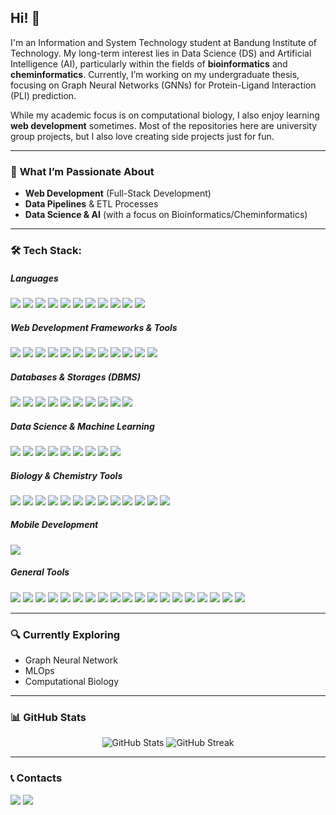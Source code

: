 ## Hi! 👋
I'm an Information and System Technology student at Bandung Institute of Technology. My long-term interest lies in Data Science (DS) and Artificial Intelligence (AI), particularly within the fields of **bioinformatics** and **cheminformatics**. Currently, I’m working on my undergraduate thesis, focusing on Graph Neural Networks (GNNs) for Protein-Ligand Interaction (PLI) prediction.  

While my academic focus is on computational biology, I also enjoy learning **web development**  sometimes. Most of the repositories here are university group projects, but I also love creating side projects just for fun.  

---
### 🎯 **What I’m Passionate About** 
- **Web Development** (Full-Stack Development)  
- **Data Pipelines** & ETL Processes  
- **Data Science & AI** (with a focus on Bioinformatics/Cheminformatics)  
---
### 🛠️ Tech Stack:
  <h5>Languages</h5>
  <p>
  <img src="https://img.shields.io/badge/-C-333333?style=flat-square&logo=c">
  <img src="https://img.shields.io/badge/-JavaScript-333333?style=flat-square&logo=javascript">
  <img src="https://img.shields.io/badge/-TypeScript-333333?style=flat-square&logo=typescript">
  <img src="https://img.shields.io/badge/-Java-333333?style=flat-square&logo=java">
  <img src="https://img.shields.io/badge/-R-333333?style=flat-square&logo=R">
  <img src="https://img.shields.io/badge/-Python-333333?style=flat-square&logo=python">
  <img src="https://img.shields.io/badge/-Haskell-333333?style=flat-square&logo=haskell">
  <img src="https://img.shields.io/badge/-SQL-333333?style=flat-square&logo=sql">
  <img src="https://img.shields.io/badge/-HTML-333333?style=flat-square&logo=html5">
  <img src="https://img.shields.io/badge/-CSS-333333?style=flat-square&logo=css3">
  <img src="https://img.shields.io/badge/-Bash-333333?style=flat-square&logo=gnubash">
</p>

<h5>Web Development Frameworks & Tools</h5>
<p>
  <img src="https://img.shields.io/badge/-NodeJS-333333?style=flat-square&logo=node.js">
  <img src="https://img.shields.io/badge/-Express-333333?style=flat-square&logo=express">
  <img src="https://img.shields.io/badge/-Spring Boot-333333?style=flat-square&logo=springboot">
  <img src="https://img.shields.io/badge/-FastAPI-333333?style=flat-square&logo=fastapi">
  <img src="https://img.shields.io/badge/-tRPC-333333?style=flat-square&logo=tRPC">
  <img src="https://img.shields.io/badge/-React-333333?style=flat-square&logo=react">
  <img src="https://img.shields.io/badge/-Next-333333?style=flat-square&logo=next.js">
  <img src="https://img.shields.io/badge/-Tailwind-333333?style=flat-square&logo=tailwind-css">
  <img src="https://img.shields.io/badge/-Prisma-333333?style=flat-square&logo=prisma">
  <img src="https://img.shields.io/badge/-Drizzle-333333?style=flat-square&logo=drizzle">
  <img src="https://img.shields.io/badge/-Vite-333333?style=flat-square&logo=vite">
  <img src="https://img.shields.io/badge/-JWT-333333?style=flat-square&logo=jsonwebtokens">
</p>

<h5>Databases & Storages (DBMS)</h5>
<p>
  <img src="https://img.shields.io/badge/-MySQL-333333?style=flat-square&logo=mysql">
  <img src="https://img.shields.io/badge/-MariaDB-333333?style=flat-square&logo=mariadb">
  <img src="https://img.shields.io/badge/-PostgreSQL-333333?style=flat-square&logo=postgresql">
  <img src="https://img.shields.io/badge/-MongoDB-333333?style=flat-square&logo=mongodb">
  <img src="https://img.shields.io/badge/-OracleDB-333333?style=flat-square&logo=oracle">
  <img src="https://img.shields.io/badge/-SQLite-333333?style=flat-square&logo=sqlite">
  <img src="https://img.shields.io/badge/-Supabase-333333?style=flat-square&logo=supabase">
  <img src="https://img.shields.io/badge/-Firebase-333333?style=flat-square&logo=firebase">
  <img src="https://img.shields.io/badge/-Elastic-333333?style=flat-square&logo=elastic">
  <img src="https://img.shields.io/badge/-Hadoop-333333?style=flat-square&logo=apachehadoop">
</p>

<h5>Data Science & Machine Learning</h5>
<p>
    <img src="https://img.shields.io/badge/Pandas-333333?style=flat-square&logo=pandas">
    <img src="https://img.shields.io/badge/Numpy-333333?style=flat-square&logo=numpy">
    <img src="https://img.shields.io/badge/Keras-333333?style=flat-square&logo=keras">
    <img src="https://img.shields.io/badge/PyTorch-333333?style=flat-square&logo=pytorch">
    <img src="https://img.shields.io/badge/OpenCV-333333?style=flat-square&logo=opencv">
    <img src="https://img.shields.io/badge/MLflow-333333?style=flat-square&logo=mlflow">
    <img src="https://img.shields.io/badge/SciKit--Learn-333333?style=flat-square&logo=scikitlearn">
    <img src="https://img.shields.io/badge/LangChain-333333?style=flat-square&logo=langchain">
    <img src="https://img.shields.io/badge/OpenAI--API-333333?style=flat-square&logo=openai">
</p>

<h5>Biology & Chemistry Tools</h5>
<p>
    <img src="https://img.shields.io/badge/-MEGA-176c37?style=flat-square&logo=-MEGA">
    <img src="https://img.shields.io/badge/-BioPython-ffd141?style=flat-square&logo=BioPython">
    <img src="https://img.shields.io/badge/-Mothur-035893?style=flat-square&logo=Mothur">
    <img src="https://img.shields.io/badge/-RDKit-7a7aff?style=flat-square&logo=RDKit">
    <img src="https://img.shields.io/badge/-ORCA-00AEC3?style=flat-square&logo=ORCA">
    <img src="https://img.shields.io/badge/-GROMACS-4e6f98?style=flat-square&logo=GROMACS">
    <img src="https://img.shields.io/badge/-AutoDock Vina-000000?style=flat-square&logo=AutodDock-Vina">
    <img src="https://img.shields.io/badge/-PyMOL-dada00?style=flat-square&logo=PyMOL">
    <img src="https://img.shields.io/badge/-VMD-2b5c5c?style=flat-square&logo=VMD">
    <img src="https://img.shields.io/badge/-Avogadro-04bdec?style=flat-square&logo=avogadro">
    <img src="https://img.shields.io/badge/-Benchling-000db5?style=flat-square&logo=benchling">
    <img src="https://img.shields.io/badge/-CFX Manager-009844?style=flat-square&logo=cfxmanager">
    <img src="https://img.shields.io/badge/-ImageJ-333333?style=flat-square&logo=imagej">


</p>

<h5>Mobile Development</h5>
<p>
    <img src="https://img.shields.io/badge/React_Native-333333?style=flat-square&logo=react">
</p>

<h5>General Tools</h5>
<p>
  <img src="https://img.shields.io/badge/-Docker-333333?style=flat-square&logo=docker">
  <img src="https://img.shields.io/badge/-Kafka-333333?style=flat-square&logo=apache-kafka">
  <img src="https://img.shields.io/badge/-Debezium-333333?style=flat-square&logo=debezium">
  <img src="https://img.shields.io/badge/-Liquibase-333333?style=flat-square&logo=liquibase">
  <img src="https://img.shields.io/badge/-Tableau-333333?style=flat-square&logo=tableau">
  <img src="https://img.shields.io/badge/-Ubuntu-333333?style=flat-square&logo=ubuntu">
  <img src="https://img.shields.io/badge/-Nginx-333333?style=flat-square&logo=nginx">
  <img src="https://img.shields.io/badge/-Postman-333333?style=flat-square&logo=postman">
  <img src="https://img.shields.io/badge/-Insomnia-333333?style=flat-square&logo=insomnia">
  <img src="https://img.shields.io/badge/-Selenium-333333?style=flat-square&logo=selenium">
  <img src="https://img.shields.io/badge/-Git-333333?style=flat-square&logo=git">
  <img src="https://img.shields.io/badge/-GitHub-333333?style=flat-square&logo=github">
  <img src="https://img.shields.io/badge/-GitLab-333333?style=flat-square&logo=gitlab">
  <img src="https://img.shields.io/badge/-LaTeX-333333?style=flat-square&logo=latex">
  <img src="https://img.shields.io/badge/-Figma-333333?style=flat-square&logo=figma">
  <img src="https://img.shields.io/badge/-Affinity Products-333333?style=flat-square&logo=affinity">
  <img src="https://img.shields.io/badge/-Photoshop-333333?style=flat-square&logo=adobephotoshop">
  <img src="https://img.shields.io/badge/-After Effect-333333?style=flat-square&logo=adobeaftereffects">
  <img src="https://img.shields.io/badge/-Premiere Pro-333333?style=flat-square&logo=adobepremierepro">
</p>

---

### 🔍 **Currently Exploring**  
- Graph Neural Network
- MLOps
- Computational Biology
 
---

### 📊 **GitHub Stats**  
<p align="center">
  <img src="https://github-readme-stats.vercel.app/api?username=rayhanmp&show_icons=true&theme=dark" alt="GitHub Stats">
  <img src="https://github-readme-streak-stats.herokuapp.com/?user=rayhanmp&theme=dark" alt="GitHub Streak">
</p>

---

### 📞 Contacts

<a href="https://www.linkedin.com/in/rayhanmp/"><img src="https://img.shields.io/badge/-rayhanmp-333333?style=flat-square&logo=Linkedin&logoColor=white/"></a>
<a href="https://www.instagram.com/rayhanmhw/"><img src="https://img.shields.io/badge/-@rayhanmhw-333333?style=flat-square&logo=instagram&logoColor=white/">


</p>
